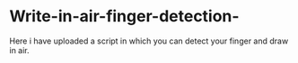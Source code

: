 # Write-in-air-finger-detection-
Here i have uploaded a script in which you can detect your finger and draw in air.
